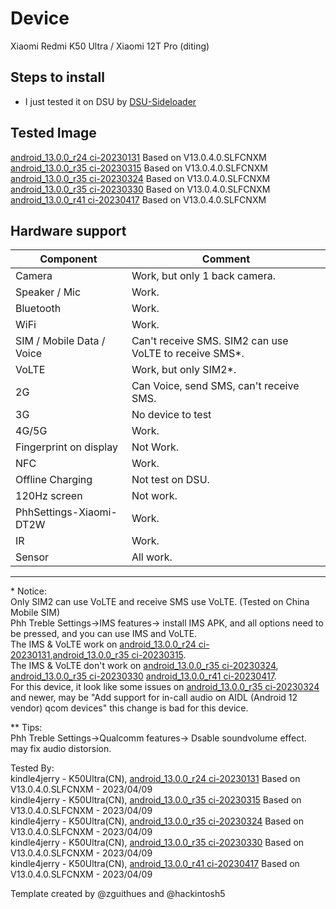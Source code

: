 # Device

Xiaomi Redmi K50 Ultra / Xiaomi 12T Pro (diting)

## Steps to install

* I just tested it on DSU by [DSU-Sideloader](https://github.com/VegaBobo/DSU-Sideloader)

## Tested Image

[android_13.0.0_r24 ci-20230131](https://github.com/TrebleDroid/treble_experimentations/releases/tag/ci-20230131) Based on V13.0.4.0.SLFCNXM  
[android_13.0.0_r35 ci-20230315](https://github.com/TrebleDroid/treble_experimentations/releases/tag/ci-20230315) Based on V13.0.4.0.SLFCNXM  
[android_13.0.0_r35 ci-20230324](https://github.com/TrebleDroid/treble_experimentations/releases/tag/ci-20230324) Based on V13.0.4.0.SLFCNXM  
[android_13.0.0_r35 ci-20230330](https://github.com/TrebleDroid/treble_experimentations/releases/tag/ci-20230330) Based on V13.0.4.0.SLFCNXM  
[android_13.0.0_r41 ci-20230417](https://github.com/TrebleDroid/treble_experimentations/releases/tag/ci-20230417) Based on V13.0.4.0.SLFCNXM  

## Hardware support

| Component                 |      Comment                                              |
|---------------------------|-----------------------------------------------------------|
| Camera                    | Work, but only 1 back camera.                             |
| Speaker / Mic             | Work.                                                     |
| Bluetooth                 | Work.                                                     |
| WiFi                      | Work.                                                     |
| SIM / Mobile Data / Voice | Can't receive SMS. SIM2 can use VoLTE to receive SMS*.    |
| VoLTE                     | Work, but only SIM2*.                                     |
| 2G                        | Can Voice, send SMS, can't receive SMS.                   |
| 3G                        | No device to test                                         |
| 4G/5G                     | Work.                                                     |
| Fingerprint on display    | Not Work.                                                 |
| NFC                       | Work.                                                     |
| Offline Charging          | Not test on DSU.                                          |
| 120Hz screen              | Not work.                                                 |
| PhhSettings-Xiaomi-DT2W   | Work.                                                     |
| IR                        | Work.                                                     |
| Sensor                    | All work.                                                 |
---
\* Notice:  
Only SIM2 can use VoLTE and receive SMS use VoLTE. (Tested on China Mobile SIM)  
Phh Treble Settings->IMS features-> install IMS APK, and all options need to be pressed, and you can use IMS and VoLTE.  
The IMS & VoLTE work on [android_13.0.0_r24 ci-20230131](https://github.com/TrebleDroid/treble_experimentations/releases/tag/ci-20230131),[android_13.0.0_r35 ci-20230315](https://github.com/TrebleDroid/treble_experimentations/releases/tag/ci-20230315).   
The IMS & VoLTE don't work on [android_13.0.0_r35 ci-20230324](https://github.com/TrebleDroid/treble_experimentations/releases/tag/ci-20230324), [android_13.0.0_r35 ci-20230330](https://github.com/TrebleDroid/treble_experimentations/releases/tag/ci-20230330) [android_13.0.0_r41 ci-20230417](https://github.com/TrebleDroid/treble_experimentations/releases/tag/ci-20230417).  
For this device, it look like some issues on [android_13.0.0_r35 ci-20230324](https://github.com/TrebleDroid/treble_experimentations/releases/tag/ci-20230324) and newer, may be "Add support for in-call audio on AIDL (Android 12 vendor) qcom devices" this change is bad for this device.  

\** Tips:  
Phh Treble Settings->Qualcomm features-> Dsable soundvolume effect. may fix audio distorsion.  

Tested By:   
kindle4jerry - K50Ultra(CN), [android_13.0.0_r24 ci-20230131](https://github.com/TrebleDroid/treble_experimentations/releases/tag/ci-20230131) Based on V13.0.4.0.SLFCNXM - 2023/04/09  
kindle4jerry - K50Ultra(CN), [android_13.0.0_r35 ci-20230315](https://github.com/TrebleDroid/treble_experimentations/releases/tag/ci-20230315) Based on V13.0.4.0.SLFCNXM - 2023/04/09  
kindle4jerry - K50Ultra(CN), [android_13.0.0_r35 ci-20230324](https://github.com/TrebleDroid/treble_experimentations/releases/tag/ci-20230324) Based on V13.0.4.0.SLFCNXM - 2023/04/09  
kindle4jerry - K50Ultra(CN), [android_13.0.0_r35 ci-20230330](https://github.com/TrebleDroid/treble_experimentations/releases/tag/ci-20230330) Based on V13.0.4.0.SLFCNXM - 2023/04/09  
kindle4jerry - K50Ultra(CN), [android_13.0.0_r41 ci-20230417](https://github.com/TrebleDroid/treble_experimentations/releases/tag/ci-20230417) Based on V13.0.4.0.SLFCNXM - 2023/04/09  

Template created by @zguithues and @hackintosh5